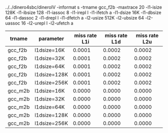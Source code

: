 ../../dinero4sbc/dineroIV -informat s -trname gcc_f2b -maxtrace 20 -l1-isize 128K -l1-ibsize 128 -l1-iassoc 8 -l1-irepl l -l1-ifetch a -l1-dsize 16K -l1-dbsize 64 -l1-dassoc 2 -l1-drepl l -l1-dfetch a -l2-usize 512K -l2-ubsize 64 -l2-uassoc 16 -l2-urepl l -l2-ufetch a

|trname|parameter|miss rate L1i|miss rate L1d|miss rate L2u|
|---|---|---|---|---|
|gcc_f2b|l1dsize=16K|0.0001|0.0002|0.0002|
|gcc_f2b|l1dsize=32K|0.0001|0.0002|0.0002|
|gcc_f2b|l1dsize=64K|0.0001|0.0002|0.0002|
|gcc_f2b|l1dsize=128K|0.0001|0.0002|0.0002|
|gcc_f2b|l1dsize=256K|0.0001|0.0002|0.0002|
|gcc_m2b|l1dsize=16K|0.0000|0.0000|0.0000|
|gcc_m2b|l1dsize=32K|0.0000|0.0000|0.0000|
|gcc_m2b|l1dsize=64K|0.0000|0.0000|0.0000|
|gcc_m2b|l1dsize=128K|0.0000|0.0000|0.0000|
|gcc_m2b|l1dsize=256K|0.0000|0.0000|0.0000|
